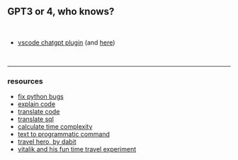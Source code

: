 ## GPT3 or 4, who knows?

<br>


* [vscode chatgpt plugin](https://github.com/mpociot/chatgpt-vscode) (and [here](https://marketplace.visualstudio.com/items?itemName=timkmecl.chatgpt))

<br>

-----

### resources

* [fix python bugs](https://platform.openai.com/playground/p/default-fix-python-bugs?model=code-davinci-002)
* [explain code](https://platform.openai.com/playground/p/default-explain-code?model=code-davinci-002)
* [translate code](https://platform.openai.com/playground/p/default-translate-code?model=code-davinci-002)
* [translate sql](https://platform.openai.com/playground/p/default-sql-translate?model=code-davinci-002)
* [calculate time complexity](https://platform.openai.com/playground/p/default-time-complexity?model=text-davinci-003)
* [text to programmatic command](https://platform.openai.com/playground/p/default-text-to-command?model=text-davinci-003)
* [travel hero, by dabit](https://gpt-travel-advisor.vercel.app/)
* [vitalik and his fun time travel experiment](https://vitalik.ca/general/2023/04/14/traveltime.html)
